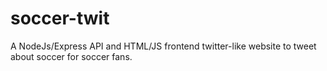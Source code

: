 # soccer-twit

A NodeJs/Express API and HTML/JS frontend twitter-like website to tweet about soccer for soccer fans.
